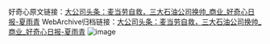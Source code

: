 好奇心原文链接：[大公司头条：麦当劳自救，三大石油公司换帅_商业_好奇心日报-夏雨青](https://www.qdaily.com/articles/9183.html)
WebArchive归档链接：[大公司头条：麦当劳自救，三大石油公司换帅_商业_好奇心日报-夏雨青](http://web.archive.org/web/20190623153858/https://www.qdaily.com/articles/9183.html)
![image](http://ww3.sinaimg.cn/large/007d5XDply1g3veajouc6j30u03ichdt)